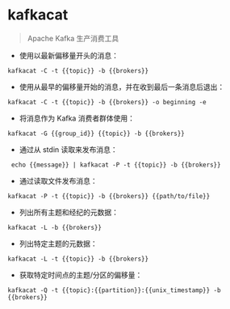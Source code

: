# kafkacat

> Apache Kafka 生产消费工具

- 使用以最新偏移量开头的消息：

`kafkacat -C -t {{topic}} -b {{brokers}}`

- 使用从最早的偏移量开始的消息，并在收到最后一条消息后退出：

`kafkacat -C -t {{topic}} -b {{brokers}} -o beginning -e`

- 将消息作为 Kafka 消费者群体使用：

`kafkacat -G {{group_id}} {{topic}} -b {{brokers}}`

- 通过从 stdin 读取来发布消息：

` echo {{message}} | kafkacat -P -t {{topic}} -b {{brokers}}`

- 通过读取文件发布消息：

`kafkacat -P -t {{topic}} -b {{brokers}} {{path/to/file}}`

- 列出所有主题和经纪的元数据：

`kafkacat -L -b {{brokers}}`

- 列出特定主题的元数据：

`kafkacat -L -t {{topic}} -b {{brokers}}`

- 获取特定时间点的主题/分区的偏移量：

`kafkacat -Q -t {{topic}:{{partition}}:{{unix_timestamp}} -b {{brokers}}`

[#]: contributors: ([潘潘]，[jim.大团结])